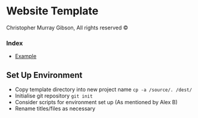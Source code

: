 # Website Template
Christopher Murray Gibson, All rights reserved 	&#169;

### Index
- [Example](#example-link)

## Set Up Environment
- Copy template directory into new project name ```cp -a /source/. /dest/```
- Initialise git repository ```git init```
- Consider scripts for environment set up (As mentioned by Alex B)
- Rename titles/files as necessary